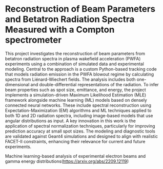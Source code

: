 # Reconstruction of Beam Parameters and Betatron Radiation Spectra Measured with a Compton spectrometer

This project investigates the reconstruction of beam parameters from betatron radiation spectra in plasma wakefield acceleration (PWFA) 
experiments using a combination of simulated data and experimental modeling. Central to the approach is a custom Python-based tracking code
that models radiation emission in the PWFA blowout regime by calculating spectra from Liénard-Wiechert fields. The analysis includes both
one-dimensional and double-differential representations of the radiation. To infer beam properties such as spot size, emittance, and energy, 
the project implements a simulation-driven Maximum Likelihood Estimation (MLE) framework alongside machine learning (ML) models based on
densely connected neural networks. These include spectral reconstruction using Expectation-Maximization (EM) algorithms and ML techniques
applied to both 1D and 2D radiation spectra, including image-based models that use angular distributions as input. A key innovation in 
this work is the application of spectral normalization techniques, particularly for improving prediction accuracy at small spot sizes. 
The modeling and diagnostic tools are validated against Geant4 simulations and designed to align with realistic 
FACET-II constraints, enhancing their relevance for current and future experiments.

Machine learning-based analysis of experimental electron beams and gamma energy distributions(https://arxiv.org/abs/2209.12119)
